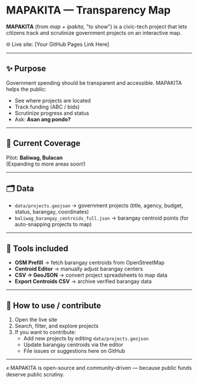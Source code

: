 # MAPAKITA — Transparency Map

**MAPAKITA** (from *map + ipakita*, "to show") is a civic-tech project that lets citizens track and scrutinize government projects on an interactive map.

🌐 Live site: [Your GitHub Pages Link Here]  

---

## ✨ Purpose
Government spending should be transparent and accessible. MAPAKITA helps the public:
- See where projects are located
- Track funding (ABC / bids)
- Scrutinize progress and status
- Ask: **Asan ang pondo?**

---

## 📍 Current Coverage
Pilot: **Baliwag, Bulacan**  
(Expanding to more areas soon!)

---

## 🗂 Data
- `data/projects.geojson` → government projects (title, agency, budget, status, barangay, coordinates)  
- `baliwag_barangay_centroids_full.json` → barangay centroid points (for auto-snapping projects to map)  

---

## 🔧 Tools included
- **OSM Prefill** → fetch barangay centroids from OpenStreetMap  
- **Centroid Editor** → manually adjust barangay centers  
- **CSV → GeoJSON** → convert project spreadsheets to map data  
- **Export Centroids CSV** → archive verified barangay data  

---

## 🚀 How to use / contribute
1. Open the live site  
2. Search, filter, and explore projects  
3. If you want to contribute:
   - Add new projects by editing `data/projects.geojson`  
   - Update barangay centroids via the editor  
   - File issues or suggestions here on GitHub  

---

✊ MAPAKITA is open-source and community-driven — because public funds deserve public scrutiny.
